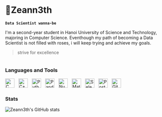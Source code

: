 # 🥇Zeann3th

**`Data Scientist wanna-be`**

I'm a second-year student in Hanoi University of Science and Technology, majoring in Computer Science. Eventhough my path of becoming a Data Scientist is not filled with roses, i will keep trying and achieve my goals.
> strive for excellence
# 
### Languages and Tools
<img align="left" alt="C" width="30px" style="padding-right:10px;" src="https://upload.wikimedia.org/wikipedia/commons/1/18/C_Programming_Language.svg">
<img align="left" alt="C++" width="30px" style="padding-right:10px;" src="https://upload.wikimedia.org/wikipedia/commons/1/18/ISO_C%2B%2B_Logo.svg">
<img align="left" alt="Python" width="30px" style="padding-right:10px;" src="https://upload.wikimedia.org/wikipedia/commons/c/c3/Python-logo-notext.svg">
<img align="left" alt="Pandas" width="30px" style="padding-right:10px;" src="https://upload.wikimedia.org/wikipedia/commons/2/22/Pandas_mark.svg">
<img align="left" alt="NumPy" width="30px" style="padding-right:10px;" src="https://upload.wikimedia.org/wikipedia/commons/6/67/Numpy-svgrepo-com.svg">
<img align="left" alt="Matplotlib" width="30px" style="padding-right:10px;" src="https://upload.wikimedia.org/wikipedia/commons/8/84/Matplotlib_icon.svg">
<img align="left" alt="Selenium" width="30px" style="padding-right:10px;" src="https://upload.wikimedia.org/wikipedia/commons/d/d5/Selenium_Logo.png">
<img align="left" alt="PostgreSQL" width="30px" style="padding-right:10px;" src="https://upload.wikimedia.org/wikipedia/commons/2/29/Postgresql_elephant.svg">
<img align="left" alt="Git" width="30px" style="padding-right:10px;" src="https://upload.wikimedia.org/wikipedia/commons/3/3f/Git_icon.svg">
<br>

#  
### Stats
![Zeann3th's GitHub stats](https://github-readme-stats.vercel.app/api?username=zeann3th&show_icons=true&theme=tokyonight)
